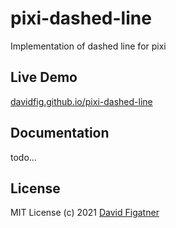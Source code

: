 # pixi-dashed-line

Implementation of dashed line for pixi

## Live Demo

[davidfig.github.io/pixi-dashed-line](https://davidfig.github.io/pixi-dashed-line/)

## Documentation

todo...

## License
MIT License
(c) 2021 [David Figatner](https://yopeyopey.com/)
